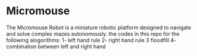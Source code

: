 # Micromouse
The Micromouse Robot is a miniature robotic platform designed to navigate and solve complex mazes autonomously.
the codes in this repo for the following alogorithms:
1- left hand rule
2- right hand rule
3 floodfill 
4- combination between left and right hand
